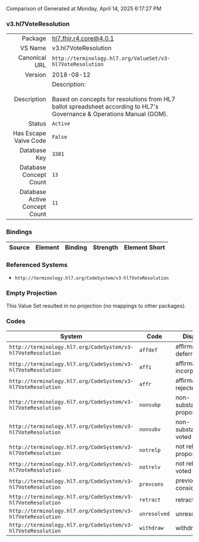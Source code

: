 Comparison of 
Generated at Monday, April 14, 2025 6:17:27 PM

### v3.hl7VoteResolution

|      |     |
| ---: | --- |
| Package | hl7.fhir.r4.core@4.0.1 |
| VS Name | v3.hl7VoteResolution |
| Canonical URL | `http://terminology.hl7.org/ValueSet/v3-hl7VoteResolution` |
| Version | 2018-08-12 |
| Description | Description:<br/><br/>Based on concepts for resolutions from HL7 ballot spreadsheet according to HL7's Governance & Operations Manual (GOM). |
| Status | `Active` |
| Has Escape Valve Code | `False` |
| Database Key | `3381` |
| Database Concept Count | `13` |
| Database Active Concept Count | `11` |
### Bindings

| Source | Element | Binding | Strength | Element Short |
| ------ | ------- | ------- | -------- | ------------- |

### Referenced Systems

* `http://terminology.hl7.org/CodeSystem/v3-hl7VoteResolution`
### Empty Projection

This Value Set resulted in no projection (no mappings to other packages).

### Codes

| System | Code | Display |
| ------ | ---- | ------- |
| `http://terminology.hl7.org/CodeSystem/v3-hl7VoteResolution` | `affdef` | affirmative-deferred |
| `http://terminology.hl7.org/CodeSystem/v3-hl7VoteResolution` | `affi` | affirmative-incorporated |
| `http://terminology.hl7.org/CodeSystem/v3-hl7VoteResolution` | `affr` | affirmative-rejected |
| `http://terminology.hl7.org/CodeSystem/v3-hl7VoteResolution` | `nonsubp` | non-substantive proposed |
| `http://terminology.hl7.org/CodeSystem/v3-hl7VoteResolution` | `nonsubv` | non-substantive voted |
| `http://terminology.hl7.org/CodeSystem/v3-hl7VoteResolution` | `notrelp` | not related proposed |
| `http://terminology.hl7.org/CodeSystem/v3-hl7VoteResolution` | `notrelv` | not related voted |
| `http://terminology.hl7.org/CodeSystem/v3-hl7VoteResolution` | `prevcons` | previously considered |
| `http://terminology.hl7.org/CodeSystem/v3-hl7VoteResolution` | `retract` | retracted |
| `http://terminology.hl7.org/CodeSystem/v3-hl7VoteResolution` | `unresolved` | unresolved |
| `http://terminology.hl7.org/CodeSystem/v3-hl7VoteResolution` | `withdraw` | withdrawn |
